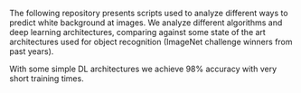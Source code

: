 The following repository presents scripts used to analyze different ways to predict white background at images. We analyze different algorithms and deep learning architectures, comparing against some state of the art architectures used for object recognition (ImageNet challenge winners from past years).


With some simple DL architectures we achieve 98% accuracy with very short training times.
